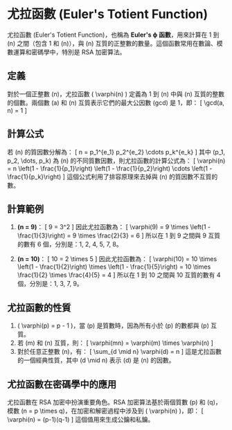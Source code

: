 # 尤拉函數 (Euler's Totient Function)

尤拉函數 (Euler's Totient Function)，也稱為 **Euler's ϕ 函數**，用來計算在 1 到 \(n\) 之間（包含 1 和 \(n\)），與 \(n\) 互質的正整數的數量。這個函數常用在數論、模數運算和密碼學中，特別是 RSA 加密算法。

## 定義
對於一個正整數 \(n\)，尤拉函數 \( \varphi(n) \) 定義為 1 到 \(n\) 中與 \(n\) 互質的整數的個數。兩個數 \(a\) 和 \(n\) 互質表示它們的最大公因數 (gcd) 是 1，即：
\[
\gcd(a, n) = 1
\]

## 計算公式
若 \(n\) 的質因數分解為：
\[
n = p_1^{e_1} p_2^{e_2} \cdots p_k^{e_k}
\]
其中 \(p_1, p_2, \dots, p_k\) 為 \(n\) 的不同質數因數，則尤拉函數的計算公式為：
\[
\varphi(n) = n \left(1 - \frac{1}{p_1}\right) \left(1 - \frac{1}{p_2}\right) \cdots \left(1 - \frac{1}{p_k}\right)
\]
這個公式利用了排容原理來去掉與 \(n\) 的質因數不互質的數。

## 計算範例
1. **\(n = 9\)**：
   \[
   9 = 3^2
   \]
   因此尤拉函數為：
   \[
   \varphi(9) = 9 \times \left(1 - \frac{1}{3}\right) = 9 \times \frac{2}{3} = 6
   \]
   所以在 1 到 9 之間與 9 互質的數有 6 個，分別是：1, 2, 4, 5, 7, 8。

2. **\(n = 10\)**：
   \[
   10 = 2 \times 5
   \]
   因此尤拉函數為：
   \[
   \varphi(10) = 10 \times \left(1 - \frac{1}{2}\right) \times \left(1 - \frac{1}{5}\right) = 10 \times \frac{1}{2} \times \frac{4}{5} = 4
   \]
   所以在 1 到 10 之間與 10 互質的數有 4 個，分別是：1, 3, 7, 9。

## 尤拉函數的性質
1. \( \varphi(p) = p - 1 \)，當 \(p\) 是質數時，因為所有小於 \(p\) 的數都與 \(p\) 互質。
2. 若 \(m\) 和 \(n\) 互質，則：
   \[
   \varphi(mn) = \varphi(m) \times \varphi(n)
   \]
3. 對於任意正整數 \(n\)，有：
   \[
   \sum_{d \mid n} \varphi(d) = n
   \]
   這是尤拉函數的一個經典性質，其中 \(d \mid n\) 表示 \(d\) 是 \(n\) 的因數。

## 尤拉函數在密碼學中的應用
尤拉函數在 RSA 加密中扮演重要角色。RSA 加密算法基於兩個質數 \(p\) 和 \(q\)，模數 \(n = p \times q\)，在加密和解密過程中涉及到 \( \varphi(n) \)，即：
\[
\varphi(n) = (p-1)(q-1)
\]
這個值用來生成公鑰和私鑰。
